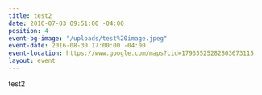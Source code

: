 ```yaml
---
title: test2
date: 2016-07-03 09:51:00 -04:00
position: 4
event-bg-image: "/uploads/test%20image.jpeg"
event-date: 2016-08-30 17:00:00 -04:00
event-location: https://www.google.com/maps?cid=17935525282803673115
layout: event
---
```


test2
